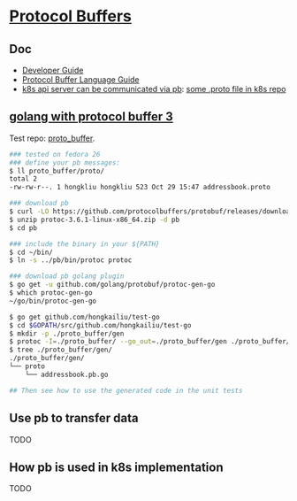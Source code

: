 # [Protocol Buffers](https://developers.google.com/protocol-buffers/)

## Doc

* [Developer Guide](https://developers.google.com/protocol-buffers/docs/overview)
* [Protocol Buffer Language Guide](https://developers.google.com/protocol-buffers/docs/proto)
* [k8s api server can be communicated via pb](https://kubernetes.io/docs/concepts/overview/kubernetes-api/#openapi-and-swagger-definitions): [some .proto file in k8s repo](https://github.com/kubernetes/kubernetes/blob/master/pkg/kubelet/apis/cri/runtime/v1alpha2/api.proto)

## [golang with protocol buffer 3](https://developers.google.com/protocol-buffers/docs/gotutorial)

Test repo: [proto_buffer](https://github.com/hongkailiu/test-go/tree/master/proto_buffer).

```bash
### tested on fedora 26
### define your pb messages:
$ ll proto_buffer/proto/
total 2
-rw-rw-r--. 1 hongkliu hongkliu 523 Oct 29 15:47 addressbook.proto

### download pb
$ curl -LO https://github.com/protocolbuffers/protobuf/releases/download/v3.6.1/protoc-3.6.1-linux-x86_64.zip
$ unzip protoc-3.6.1-linux-x86_64.zip -d pb
$ cd pb

### include the binary in your ${PATH}
$ cd ~/bin/
$ ln -s ../pb/bin/protoc protoc

### download pb golang plugin
$ go get -u github.com/golang/protobuf/protoc-gen-go
$ which protoc-gen-go
~/go/bin/protoc-gen-go

$ go get github.com/hongkailiu/test-go
$ cd $GOPATH/src/github.com/hongkailiu/test-go
$ mkdir -p ./proto_buffer/gen
$ protoc -I=./proto_buffer/ --go_out=./proto_buffer/gen ./proto_buffer/proto/addressbook.proto
$ tree ./proto_buffer/gen/
./proto_buffer/gen/
└── proto
    └── addressbook.pb.go

## Then see how to use the generated code in the unit tests

```


## Use pb to transfer data
TODO

## How pb is used in k8s implementation
TODO
